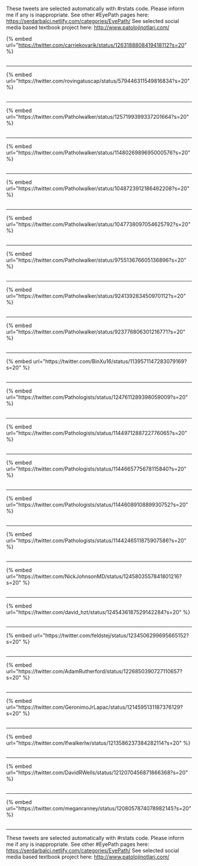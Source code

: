 

These tweets are selected automatically with #rstats code. Please inform me if any is inappropriate.
See other #EyePath pages here: https://serdarbalci.netlify.com/categories/EyePath/ 
See selected social media based textbook project here: http://www.patolojinotlari.com/

{% embed url="https://twitter.com/carriekovarik/status/1263188808419418112?s=20" %}<br>
<br>
<hr>
{% embed url="https://twitter.com/rovingatuscap/status/579446311549816834?s=20" %}<br>
<br>
<hr>
{% embed url="https://twitter.com/Patholwalker/status/1257199399337201664?s=20" %}<br>
<br>
<hr>
{% embed url="https://twitter.com/Patholwalker/status/1148026989695000576?s=20" %}<br>
<br>
<hr>
{% embed url="https://twitter.com/Patholwalker/status/1048723912186462208?s=20" %}<br>
<br>
<hr>
{% embed url="https://twitter.com/Patholwalker/status/1047738097054625792?s=20" %}<br>
<br>
<hr>
{% embed url="https://twitter.com/Patholwalker/status/975513676605136896?s=20" %}<br>
<br>
<hr>
{% embed url="https://twitter.com/Patholwalker/status/924139283450970112?s=20" %}<br>
<br>
<hr>
{% embed url="https://twitter.com/Patholwalker/status/923776806301216771?s=20" %}<br>
<br>
<hr>
{% embed url="https://twitter.com/BinXu16/status/1139571147283079169?s=20" %}<br>
<br>
<hr>
{% embed url="https://twitter.com/Pathologists/status/1247611289398059009?s=20" %}<br>
<br>
<hr>
{% embed url="https://twitter.com/Pathologists/status/1144971288722776065?s=20" %}<br>
<br>
<hr>
{% embed url="https://twitter.com/Pathologists/status/1144665775678115840?s=20" %}<br>
<br>
<hr>
{% embed url="https://twitter.com/Pathologists/status/1144608910889930752?s=20" %}<br>
<br>
<hr>
{% embed url="https://twitter.com/Pathologists/status/1144246511875907586?s=20" %}<br>
<br>
<hr>
{% embed url="https://twitter.com/NickJohnsonMD/status/1245803557841801216?s=20" %}<br>
<br>
<hr>
{% embed url="https://twitter.com/david_hzt/status/1245436187529142284?s=20" %}<br>
<br>
<hr>
{% embed url="https://twitter.com/feldstej/status/1234506299695665152?s=20" %}<br>
<br>
<hr>
{% embed url="https://twitter.com/AdamRutherford/status/1226850390727110657?s=20" %}<br>
<br>
<hr>
{% embed url="https://twitter.com/GeronimoJrLapac/status/1214595131187376129?s=20" %}<br>
<br>
<hr>
{% embed url="https://twitter.com/lfwalkerlw/status/1213586237384282114?s=20" %}<br>
<br>
<hr>
{% embed url="https://twitter.com/DavidRWells/status/1212070456871866368?s=20" %}<br>
<br>
<hr>
{% embed url="https://twitter.com/meganranney/status/1208057874078982145?s=20" %}<br>
<br>
<hr>


These tweets are selected automatically with #rstats code. Please inform me if any is inappropriate.
See other #EyePath pages here: https://serdarbalci.netlify.com/categories/EyePath/ 
See selected social media based textbook project here: http://www.patolojinotlari.com/
